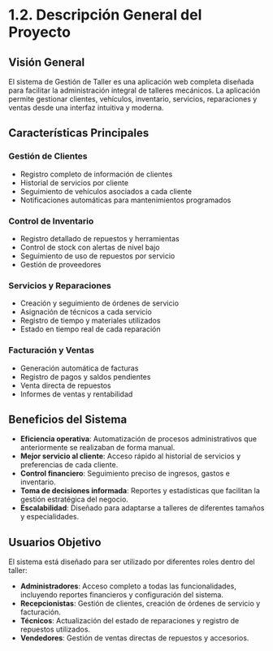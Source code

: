 ﻿# 1.2. Descripción General del Proyecto

## Visión General

El sistema de Gestión de Taller es una aplicación web completa diseñada para facilitar la administración integral de talleres mecánicos. La aplicación permite gestionar clientes, vehículos, inventario, servicios, reparaciones y ventas desde una interfaz intuitiva y moderna.

## Características Principales

### Gestión de Clientes
- Registro completo de información de clientes
- Historial de servicios por cliente
- Seguimiento de vehículos asociados a cada cliente
- Notificaciones automáticas para mantenimientos programados

### Control de Inventario
- Registro detallado de repuestos y herramientas
- Control de stock con alertas de nivel bajo
- Seguimiento de uso de repuestos por servicio
- Gestión de proveedores

### Servicios y Reparaciones
- Creación y seguimiento de órdenes de servicio
- Asignación de técnicos a cada servicio
- Registro de tiempo y materiales utilizados
- Estado en tiempo real de cada reparación

### Facturación y Ventas
- Generación automática de facturas
- Registro de pagos y saldos pendientes
- Venta directa de repuestos
- Informes de ventas y rentabilidad

## Beneficios del Sistema

- **Eficiencia operativa**: Automatización de procesos administrativos que anteriormente se realizaban de forma manual.
- **Mejor servicio al cliente**: Acceso rápido al historial de servicios y preferencias de cada cliente.
- **Control financiero**: Seguimiento preciso de ingresos, gastos e inventario.
- **Toma de decisiones informada**: Reportes y estadísticas que facilitan la gestión estratégica del negocio.
- **Escalabilidad**: Diseñado para adaptarse a talleres de diferentes tamaños y especialidades.

## Usuarios Objetivo

El sistema está diseñado para ser utilizado por diferentes roles dentro del taller:

- **Administradores**: Acceso completo a todas las funcionalidades, incluyendo reportes financieros y configuración del sistema.
- **Recepcionistas**: Gestión de clientes, creación de órdenes de servicio y facturación.
- **Técnicos**: Actualización del estado de reparaciones y registro de repuestos utilizados.
- **Vendedores**: Gestión de ventas directas de repuestos y accesorios.